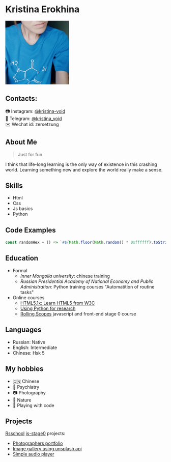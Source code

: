 # Kristina Erokhina

<img src="/assets/img/photo.jpg" alt="photo" width="200"/>

## Contacts:

📷 Instagram: [@kristina-void](https://www.instagram.com/kristina.void/)  
💬 Telegram: [@kristina_void](https://t.me/kristina_void)  
✉️ Wechat id: zersetzung

## About Me

> Just for fun.

I think that life-long learning is the only way of existence in this crashing world. Learning something new and explore the world really make a sense.

## Skills

- Html
- Css
- Js basics
- Python

## Code Examples

```javascript
const randomHex = () => `#${Math.floor(Math.random() * 0xffffff).toString(16)}`;
```

## Education

- Formal
  - _Inner Mongolia university_: chinese training
  - _Russian Presidential Academy of National Economy and Public Administration_: Python training courses "Automatition of routine tasks"
- Online courses
  - [HTML5.1x: Learn HTML5 from W3C](https://learning.edx.org/course/course-v1:W3Cx+W3C-HTML5+2015T3/home)
  - [Using Python for research](https://www.edx.org/course/using-python-for-research)
  - [Rolling Scopes](https://rollingscopes.com/) javascript and front-end stage 0 course

## Languages

- Russian: Native
- English: Intermediate
- Chinese: Hsk 5

## My hobbies

- 🇨🇳 Chinese
- 🧠 Psychiatry
- 📷 Photography
- 🌷 Nature
- 🦄 Playing with code

## Projects

[Rsschool](https://rollingscopes.com/) [js-stage0](https://rs.school/js-stage0/) projects:

- [Photographers portfolio](https://rolling-scopes-school.github.io/carite-sapientis-JSFEPRESCHOOL/portfolio/)
- [Image gallery using unsplash api](https://rolling-scopes-school.github.io/carite-sapientis-JSFEPRESCHOOL/image-gallery/)
- [Simple audio player](https://rolling-scopes-school.github.io/carite-sapientis-JSFEPRESCHOOL/js30/audio-player-js30/)
